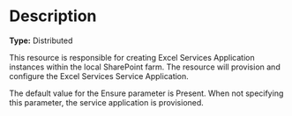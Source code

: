 # Description

**Type:** Distributed

This resource is responsible for creating Excel Services Application instances
within the local SharePoint farm. The resource will provision and configure the
Excel Services Service Application.

The default value for the Ensure parameter is Present. When not specifying this
parameter, the service application is provisioned.
